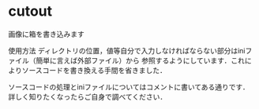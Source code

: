 # cutout
画像に箱を書き込みます

使用方法
ディレクトリの位置，値等自分で入力しなければならない部分はiniファイル（簡単に言えば外部ファイル）から
参照するようにしています．これによりソースコードを書き換える手間を省きました．

ソースコードの処理とiniファイルについてはコメントに書いてある通りです．
詳しく知りたくなったらご自身で調べてください．
